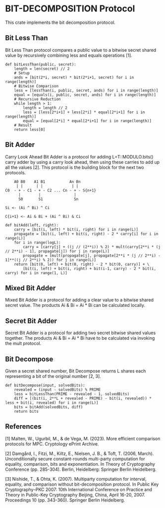 # BIT-DECOMPOSITION Protocol

This crate implements the bit decomposition protocol.

## Bit Less Than

Bit Less Than protocol compares a public value to a bitwise secret shared value
by recursively combining less and equals operations [1].

```
def bitLessThan(public, secret):
    length = len(secret) // 2
    # Setup
    ands = [bit(2*i, secret) * bit(2*i+1, secret) for i in range(length)]
    # Bitwise Comparison
    less = [lessThan(i, public, secret, ands) for i in range(length)]
    equal = [equals(i, public, secret, ands) for i in range(length)]
    # Recursive Reduction
    while length > 1:
        length = length // 2
        less = [less[2*i+1] + less[2*i] * equal[2*i+1] for i in range(length)]
        equal = [equal[2*i] * equal[2*i+1] for i in range(length)]
    # Result
    return less[0]
```

## Bit Adder

Carry Look Ahead Bit Adder is a protocol for adding L=T::MODULO.bits() carry
adder by using a carry look ahead, then using these carries to add up all the
values [2]. This protocol is the building block for the next two protocols.

```
    A0 B0    A1 B1           An Bn
     | |      | |             | |
C0  - + - C1 - + - C2 ... Cn - + - S{n+1}
      |        |               |
      S0       S1              Sn

Si <- (Ai ^ Bi) ^ Ci

C{i+1} <- Ai & Bi + (Ai ^ Bi) & Ci
```

```
def bitAdd(left, right):
    carry = [bit(i, left) * bit(i, right) for i in range(L)]
    propagate = [bit(i, left) + bit(i, right) - 2 * carry[i] for i in range(L)]
    for i in range(logL):
        carry = [carry[j] + ((j // (2**i)) % 2) * mult(carry[2**i * (j // 2**i) - 1], propagate[j]) for j in range(L)]
        propagate = [mult(propagate[j], propagate[2**i * (j // 2**i) - 1]**((j // 2**i) % 2)) for j in range(L)]
    return [bit(0, left) + bit(0, right) - 2 * bit(0, carry)] + \
        [bit(i, left) + bit(i, right) + bit(i-1, carry) - 2 * bit(i, carry) for i in range(1, L)]
```

## Mixed Bit Adder

Mixed Bit Adder is a protocol for adding a clear value to a bitwise shared
secret value. The products Ai & Bi = Ai * Bi can be calculated locally.

## Secret Bit Adder

Secret Bit Adder is a protocol for adding two secret bitwise shared values
together. The products Ai & Bi = Ai * Bi have to be calculated via invoking the
mult protocol.

## Bit Decompose

Given a secret shared number, Bit Decompose returns L shares each representing a
bit of the original number [2, 3].

```
def bitDecompose(input, solvedBits):
    revealed = (input - solvedBits) % PRIME
    less = bitLessThan(PRIME - revealed - 1, solvedBits)
    diff = [(bit(i, 2**L + revealed - PRIME) - bit(i, revealed)) * less + bit(i, revealed) for i in range(L)]
    bits = bitAdd(solvedBits, diff)
    return bits
```

## References

[1] Malten, W., Ugurbil, M., & de Vega, M. (2023). More efficient comparison
protocols for MPC. Cryptology ePrint Archive.

[2] Damgård, I., Fitzi, M., Kiltz, E., Nielsen, J. B., & Toft, T. (2006, March).
Unconditionally secure constant-rounds multi-party computation for equality,
comparison, bits and exponentiation. In Theory of Cryptography Conference (pp.
285-304). Berlin, Heidelberg: Springer Berlin Heidelberg.

[3] Nishide, T., & Ohta, K. (2007). Multiparty computation for interval,
equality, and comparison without bit-decomposition protocol. In Public Key
Cryptography–PKC 2007: 10th International Conference on Practice and Theory in
Public-Key Cryptography Beijing, China, April 16-20, 2007. Proceedings 10 (pp.
343-360). Springer Berlin Heidelberg.
